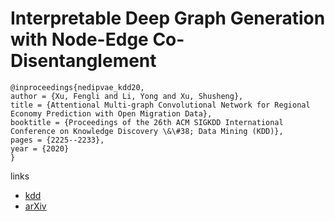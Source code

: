 # Interpretable Deep Graph Generation with Node-Edge Co-Disentanglement

```
@inproceedings{nedipvae_kdd20,
author = {Xu, Fengli and Li, Yong and Xu, Shusheng},
title = {Attentional Multi-graph Convolutional Network for Regional Economy Prediction with Open Migration Data},
booktitle = {Proceedings of the 26th ACM SIGKDD International Conference on Knowledge Discovery \&\#38; Data Mining (KDD)},
pages = {2225--2233},
year = {2020}
}
```

links
- [kdd](https://www.kdd.org/kdd2020/accepted-papers/view/node-edge-co-disentangled-representation-learning-for-attributed-graph-gene)
- [arXiv](https://arxiv.org/abs/2006.05385)
